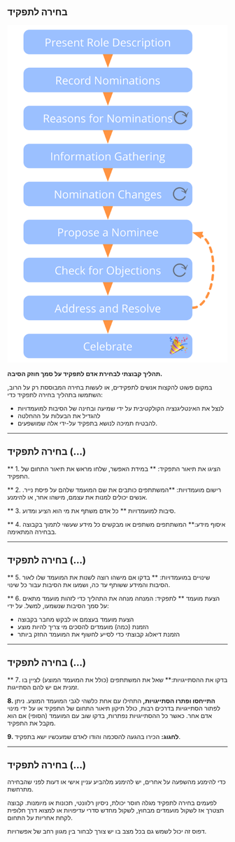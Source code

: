 ## בחירה לתפקיד

![right,fit](img/agreements/selection.png)

**תהליך קבוצתי לבחירת אדם לתפקיד על סמך חוזק הסיבה.**

במקום פשוט להקצות אנשים לתפקידים, או לעשות בחירה המבוססת רק על הרוב, השתמשו בתהליך בחירה לתפקיד כדי:

- לנצל את האינטליגנציה הקולקטיבית על ידי שמיעה ובחינה של הסיבות למועמדויות
- להגדיל את הבעלות על ההחלטה
- להבטיח תמיכה לנושא בתפקיד על-ידי אלה שמושפעים.

* * *

## בחירה לתפקיד (...)

** 1. הציגו את תיאור התפקיד: ** במידת האפשר, שלחו מראש את תיאור התחום של התפקיד.

** 2. רישום מועמדויות: **המשתתפים כותבים את שם המועמד שלהם על פיסת נייר. אנשים יכולים למנות את עצמם, מישהו אחר, או להימנע.

** 3. סיבות למועמדויות ** כל אדם משתף את מי הוא הציע ומדוע.

** 4. איסוף מידע:** המשתתפים משתפים או מבקשים כל מידע שעשוי לתמוך בקבוצה בבחירה המתאימה.

* * *

## בחירה לתפקיד (...)

** 5. שינויים במועמדויות: ** בדקו אם מישהו רוצה לשנות את המועמד שלו לאור הסיבות והמידע ששותף עד כה, ושמעו את הסיבות עבור כל שינוי.

** 6. הצעת מועמד ** לתפקיד: המנחה מנחה את התהליך כדי לזהות מועמד מתאים על סמך הסיבות שנשמעו, למשל. על ידי:

- הצעת מועמד בעצמם או לבקש מחבר בקבוצה
- הזמנת (כמה) מועמדים להסכים מי צריך להיות מוצע
- הזמנת דיאלוג קבוצתי כדי לסייע לחשוף את המועמד החזק ביותר

* * *

## בחירה לתפקיד (...)

** 7. בדקו את ההסתייגויות:** שאל את המשתתפים (כולל את המועמד המוצע) לציין בו זמנית אם יש להם הסתייגות.

**8. התייחסו ופתרו הסתייגויות,** התחילו עם אחת כלשהי לגבי המועמד המוצע. ניתן לפתור הסתייגויות בדרכים רבות, כולל תיקון תיאור התחום של התפקיד או על ידי מינוי אדם אחר. כאשר כל ההסתייגויות נפתרות, בדקו שוב עם המועמד (הסופי) אם הוא מקבל את התפקיד.

**9. לחגוג:** הכירו בהגעה להסכמה והודו לאדם שמעכשיו ישא בתפקיד.

* * *

## בחירה לתפקיד (...)

כדי להימנע מהשפעה על אחרים, יש להימנע מלהביע עניין אישי או דעות לפני שהבחירה מתרחשת.

לפעמים בחירה לתפקיד מגלה חוסר יכולת, ניסיון רלוונטי, תכונות או מיומנות. קבוצה תצטרך אז לשקול מועמדים מבחוץ, לשקול מחדש סדרי עדיפויות או למצוא דרך חלופית לקחת אחריות על התחום.

דפוס זה יכול לשמש גם בכל מצב בו יש צורך לבחור בין מגוון רחב של אפשרויות.
